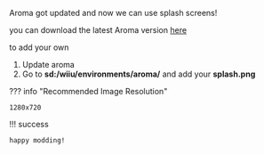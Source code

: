 Aroma got updated and now we can use splash screens!

you can download the latest Aroma version [here](https://aroma.foryour.cafe/)

to add your own

1. Update aroma
2. Go to **sd:/wiiu/environments/aroma/** and add your **splash.png**

??? info "Recommended Image Resolution"

    1280x720

!!! success

    happy modding!